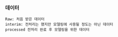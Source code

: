 ### 데이터

    Raw: 처음 받은 데이터
    interim: 전처리는 했지만 모델링에 사용될 정도는 아닌 데이터
    processed 전처리 완료 후 모델링을 위한 데이터


